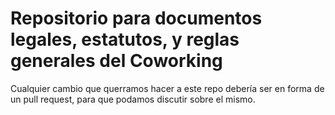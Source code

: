 # Repositorio para documentos legales, estatutos, y reglas generales del Coworking

Cualquier cambio que querramos hacer a este repo debería ser en forma de un pull request, para que podamos discutir sobre el mismo.
